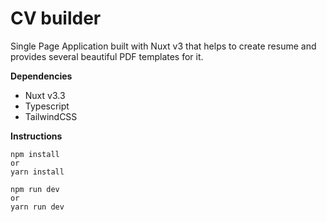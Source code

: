 # CV builder

Single Page Application built with Nuxt v3 that helps to create resume and provides several beautiful PDF templates for it.

**Dependencies**
- Nuxt v3.3
- Typescript
- TailwindCSS


**Instructions**
```
npm install
or
yarn install

npm run dev
or
yarn run dev
```

